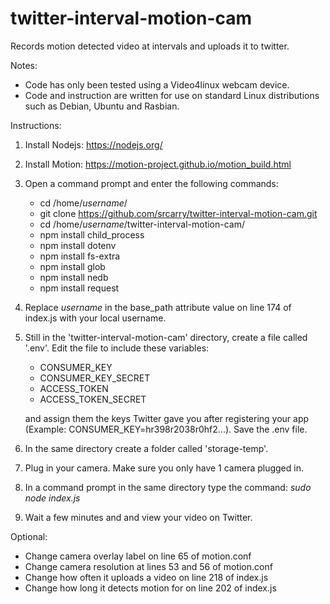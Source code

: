 # twitter-interval-motion-cam
Records motion detected video at intervals and uploads it to twitter.

Notes: 
  - Code has only been tested using a Video4linux webcam device.
  - Code and instruction are written for use on standard Linux distributions such as Debian, Ubuntu and Rasbian.

Instructions:

1. Install Nodejs: https://nodejs.org/

2. Install Motion: https://motion-project.github.io/motion_build.html

3. Open a command prompt and enter the following commands:
    - cd /home/*username*/
    - git clone https://github.com/srcarry/twitter-interval-motion-cam.git
    - cd /home/*username*/twitter-interval-motion-cam/
    - npm install child_process
    - npm install dotenv
    - npm install fs-extra
    - npm install glob
    - npm install nedb
    - npm install request
  
4. Replace *username* in the base_path attribute value on line 174 of index.js with your local username.

5. Still in the 'twitter-interval-motion-cam' directory, create a file called '.env'. Edit the file to include these variables: 
    - CONSUMER_KEY 
    - CONSUMER_KEY_SECRET
    - ACCESS_TOKEN
    - ACCESS_TOKEN_SECRET
  
    and assign them the keys Twitter gave you after registering your app (Example: CONSUMER_KEY=hr398r2038r0hf2...). Save the .env file.

6. In the same directory create a folder called 'storage-temp'.
  
7. Plug in your camera. Make sure you only have 1 camera plugged in.
  
8. In a command prompt in the same directory type the command: *sudo node index.js*

9. Wait a few minutes and and view your video on Twitter.

Optional:
  - Change camera overlay label on line 65 of motion.conf
  - Change camera resolution at lines 53 and 56 of motion.conf
  - Change how often it uploads a video on line 218 of index.js
  - Change how long it detects motion for on line 202 of index.js

